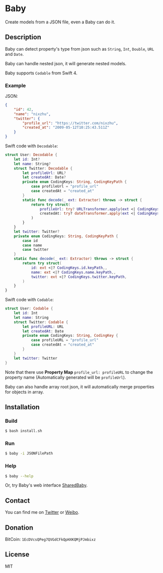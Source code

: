 # Baby

Create models from a JSON file, even a Baby can do it.

## Description

Baby can detect property's type from json such as `String`, `Int`, `Double`, `URL` and `Date`.

Baby can handle nested json, it will generate nested models.

Baby supports `Codable` from Swift 4.

### Example

JSON:

``` json
{
    "id": 42,
    "name": "nixzhu",
    "twitter": {
        "profile_url": "https://twitter.com/nixzhu",
        "created_at": "2009-05-12T10:25:43.511Z"
    }
}
```
Swift code with `Decodable`:

``` swift
struct User: Decodable {
	let id: Int?
	let name: String?
	struct Twitter: Decodable {
		let profileUrl: URL?
		let createdAt: Date?
		private enum CodingKeys: String, CodingKeyPath {
			case profileUrl = "profile_url"
			case createdAt = "created_at"
		}
		static func decode(_ ext: Extractor) throws -> struct {
			return try struct(
				profileUrl: try? URLTransformer.apply(ext <| CodingKeys.profileUrl.keyPath),,
				createdAt: try? dateTransformer.apply(ext <| CodingKeys.createdAt.keyPath),
			)
		}
	}
	let twitter: Twitter?
	private enum CodingKeys: String, CodingKeyPath {
		case id
		case name
		case twitter
	}
	static func decode(_ ext: Extractor) throws -> struct {
		return try struct(
			id: ext <|? CodingKeys.id.keyPath,,
			name: ext <|? CodingKeys.name.keyPath,,
			twitter: ext <|? CodingKeys.twitter.keyPath,
		)
	}
}

```

Swift code with `Codable`:

``` swift
struct User: Codable {
    let id: Int
    let name: String
    struct Twitter: Codable {
        let profileURL: URL
        let createdAt: Date
        private enum CodingKeys: String, CodingKey {
            case profileURL = "profile_url"
            case createdAt = "created_at"
        }
    }
    let twitter: Twitter
}
```

Note that there use **Property Map** `profile_url: profileURL` to change the property name (Automatically generated will be `profileUrl`).


Baby can also handle array root json, it will automatically merge properties for objects in array.

## Installation

### Build

```bash
$ bash install.sh
```

### Run

``` bash
$ baby -i JSONFilePath
```

### Help

``` bash
$ baby --help
```

Or, try Baby's web interface [SharedBaby](https://github.com/nixzhu/SharedBaby).

## Contact

You can find me on [Twitter](https://twitter.com/nixzhu) or [Weibo](https://weibo.com/nixzhu).

## Donation

BitCoin: `1EcDVcsQPeg7QVGdCFkQpHXKQMjPJmbixz`

## License

MIT


